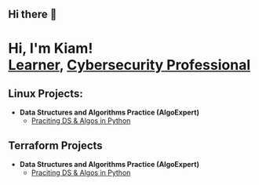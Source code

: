 ## Hi there 👋

<h1>Hi, I'm Kiam! <br/><a href="https://github.com/joshmadakor1">Learner</a>, <a href="https://www.linkedin.com/in/joshmadakor/">Cybersecurity Professional</a></h1>

<h2> Linux Projects:</h2>

- <b>Data Structures and Algorithms Practice (AlgoExpert)</b>
  - [Praciting DS & Algos in Python](https://github.com/joshmadakor1/Algorithms-Practice)


<h2> Terraform Projects</h2>

- <b>Data Structures and Algorithms Practice (AlgoExpert)</b>
  - [Praciting DS & Algos in Python](https://github.com/joshmadakor1/Algorithms-Practice)


[linkedin]: https://linkedin.com/in/joshmadakor<!--
